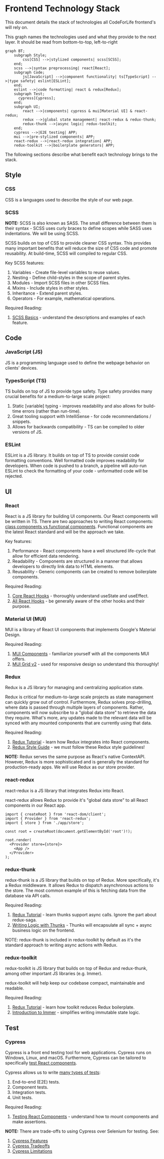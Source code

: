 # Frontend Technology Stack

This document details the stack of technologies all CodeForLife frontend's will rely on.

This graph names the technologies used and what they provide to the next layer. It should be read from bottom-to-top, left-to-right

```mermaid
graph BT;
    subgraph Style;
        css[CSS] -->|stylized components| scss[SCSS];
    end;
    scss -->|syntax preprocessing| react[React];
    subgraph Code;
        js[JavaScript] -->|component functionality| ts[TypeScript] -->|type safety| eslint[ESLint];
    end;
    eslint -->|code formatting| react & redux[Redux];
    subgraph Test;
      cypress[Cypress];
    end;
    subgraph UI;
        react -->|components| cypress & mui[Material UI] & react-redux;
        redux -->|global state management| react-redux & redux-thunk;
        redux-thunk -->|async logic| redux-toolkit;
    end;
    cypress -->|E2E testing| APP;
    mui -->|pre-stylized components| APP;
    react-redux -->|react-redux integration| APP;
    redux-toolkit -->|boilerplate generators| APP;
```

The following sections describe what benefit each technology brings to the stack.

## Style

### CSS

CSS is a languages used to describe the style of our web page.

### SCSS

**NOTE:** SCSS is also known as SASS. The small difference between them is their syntax - SCSS uses curly braces to define scopes while SASS uses indentations. We will be using SCSS.

SCSS builds on top of CSS to provide cleaner CSS syntax. This provides many important benefits that will reduce the size of CSS code and promote reusability. At build-time, SCSS will compiled to regular CSS.

Key SCSS features:

1. Variables - Create file-level variables to reuse values.
1. Nesting - Define child-styles in the scope of parent styles.
1. Modules - Import SCSS files in other SCSS files.
1. Mixins - Include styles in other styles.
1. Inheritance - Extend parent styles.
1. Operators - For example, mathematical operations.

Required Reading:

1. [SCSS Basics](https://sass-lang.com/guide) - understand the descriptions and examples of each feature.

## Code

### JavaScript (JS)

JS is a programming language used to define the webpage behavior on clients' devices.

### TypesScript (TS)

TS builds on top of JS to provide type safety. Type safety provides many crucial benefits for a medium-to-large scale project:

1. Static [variable] typing - improves readability and also allows for build-time errors (rather than run-time).
1. Great tooling support with IntelliSense - for code recommendations / snippets.
1. Allows for backwards compatibility - TS can be compiled to older versions of JS.

### ESLint

ESLint is a JS library. It builds on top of TS to provide consist code formatting conventions. Well formatted code improves readability for developers. When code is pushed to a branch, a pipeline will auto-run ESLint to check the formatting of your code - unformatted code will be rejected.

## UI

### React

React is a JS library for building UI components. Our React components will be written in TS. There are two approaches to writing React components: [class components vs functional components](https://reactjs.org/docs/components-and-props.html#function-and-class-components). Functional components are the latest React standard and will be the approach we take.

Key features:

1. Performance - React components have a well structured life-cycle that allow for efficient data rendering. 
1. Readability - Components are structured in a manner that allows developers to directly link data to HTML elements.  
1. Reusability - Generic components can be created to remove boilerplate components.

Required Reading:

1. [Core React Hooks](https://www.valentinog.com/blog/hooks/) - thoroughly understand useState and useEffect. 
1. [All React Hooks](https://reactjs.org/docs/hooks-reference.html) - be generally aware of the other hooks and their purpose. 

### Material UI (MUI)

MUI is a library of React UI components that implements Google's Material Design.

Required Reading:

1. [MUI Components](https://mui.com/material-ui/react-autocomplete/) - familiarize yourself with all the components MUI offers.
1. [MUI Grid v2](https://mui.com/material-ui/react-grid2/) - used for responsive design so understand this thoroughly!

### Redux

Redux is a JS library for managing and centralizing application state.

Redux is critical for medium-to-large scale projects as state management can quickly grow out of control. Furthermore, Redux solves prop-drilling, where data is passed through multiple layers of components. Rather, components will now subscribe to a "global data store" to retrieve the data they require. What's more, any updates made to the relevant data will be synced with any mounted components that are currently using that data.

Required Reading:

1. [Redux Tutorial](https://www.valentinog.com/blog/redux/) - learn how Redux integrates into React components.
1. [Redux Style Guide](https://redux.js.org/style-guide/) - we must follow these Redux style guidelines!

**NOTE:** Redux serves the same purpose as React's native ContextAPI. However, Redux is more sophisticated and is generally the standard for production-ready apps. We will use Redux as our store provider.

### react-redux

react-redux is a JS library that integrates Redux into React.

react-redux allows Redux to provide it's "global data store" to all React components in our React app.

```tsx
import { createRoot } from 'react-dom/client';
import { Provider } from 'react-redux';
import { store } from './app/store';

const root = createRoot(document.getElementById('root')!);

root.render(
  <Provider store={store}>
    <App />
  </Provider>
);
```

### redux-thunk

redux-thunk is a JS library that builds on top of Redux. More specifically, it's a Redux middleware. It allows Redux to dispatch asynchronous actions to the store. The most common example of this is fetching data from the database via API calls.

Required Reading:

1. [Redux Tutorial](https://www.valentinog.com/blog/redux/) - learn thunks support async calls. Ignore the part about redux-saga.
1. [Writing Logic with Thunks](https://redux.js.org/usage/writing-logic-thunks) - Thunks will encapsulate all sync + async business logic on the frontend.

NOTE: redux-thunk is included in redux-toolkit by default as it's the standard approach to writing async actions with Redux.

### redux-toolkit

redux-toolkit is JS library that builds on top of Redux and redux-thunk, among other important JS libraries (e.g. Immer).

redux-toolkit will help keep our codebase compact, maintainable and readable.

Required Reading:

1. [Redux Tutorial](https://www.valentinog.com/blog/redux/) - learn how toolkit reduces Redux boilerplate.
1. [Introduction to Immer](https://immerjs.github.io/immer/) - simplifies writing immutable state logic.

## Test

### Cypress

Cypress is a front end testing tool for web applications. Cypress runs on Windows, Linux, and macOS. Furthermore, Cypress can be tailored to specifically [test React components](https://docs.cypress.io/guides/component-testing/overview).

Cypress allows us to write [many types of tests](https://docs.cypress.io/guides/overview/why-cypress#Who-uses-Cypress):
1. End-to-end (E2E) tests.
1. Component tests.
1. Integration tests.
1. Unit tests.

Required Reading:

1. [Testing React Components](https://docs.cypress.io/guides/component-testing/react/quickstart#Testing-React-Components) - understand how to mount components and make assertions.

**NOTE:** There are trade-offs to using Cypress over Selenium for testing. See:
1. [Cypress Features](https://docs.cypress.io/guides/overview/why-cypress#Features)
1. [Cypress Tradeoffs](https://docs.cypress.io/guides/references/trade-offs)
1. [Cypress Limitations](https://www.browserstack.com/guide/cypress-vs-selenium#:~:text=Selenium%20is%20preferred%20over%20Cypress%20when%20one%20need%3A)

